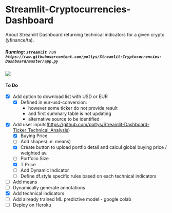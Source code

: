 # Streamlit-Cryptocurrencies-Dashboard
About Streamlit Dashboard returning technical indicators for a given crypto (yfinance/ta).

##### Running: `streamlit run https://raw.githubusercontent.com/poltys/Streamlit-Cryptocurrencies-Dashboard/master/app.py`
![](https://github.com/poltys/Streamlit-Cryptocurrencies-Dashboard/blob/master/extra/streamlit-crypto-2020-08-31-17-08-89.gif)

#### To Do
- [X] Add option to download list with USD or EUR
  - [X] Defined in eur-usd-conversion:
    - however some ticker do not provide result
    - and first summary table is not updating
    - alternative source to be identified 
- [X] Add user inputs(https://github.com/poltys/Streamlit-Dashboard-Ticker_Technical_Analysis)
  - [X] Buying Price
  - [ ] Add shapes(i.e. means)
  - [X] Create button to upload portfio detail and calcul global buying price / weighted av.
  - [ ] Portfolio Size
  - [X] T Price
  - [ ] Add Dynamic Indicator
  - [ ] Define df.style specific rules based on each technical indicators
- [ ] Add means
- [ ] Dynamically generate annotations
- [X] Add technical indicators
- [ ] Add already trained ML predictive model - google colab
- [ ] Deploy on Heroku
